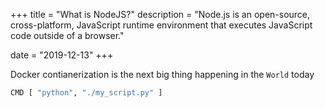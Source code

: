 +++
title = "What is NodeJS?"
description = "Node.js is an open-source, cross-platform, JavaScript runtime environment that executes JavaScript code outside of a browser."

date = "2019-12-13"
+++

Docker contianerization is the next big thing happening in the `World` today


```bash
CMD [ "python", "./my_script.py" ]
```